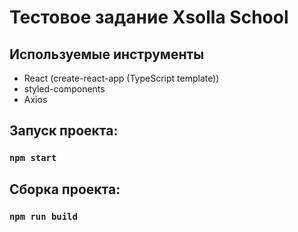 # Тестовое задание Xsolla School

## Используемые инструменты

- React (create-react-app (TypeScript template))
- styled-components
- Axios

## Запуск проекта:
### `npm start`

## Сборка проекта: 
### `npm run build`